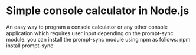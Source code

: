 # Simple console calculator in Node.js
An easy way to program a console calculator or any other console application which requires user input depending on the prompt-sync module. you can install the prompt-sync module using npm as follows: 
npm install prompt-sync
